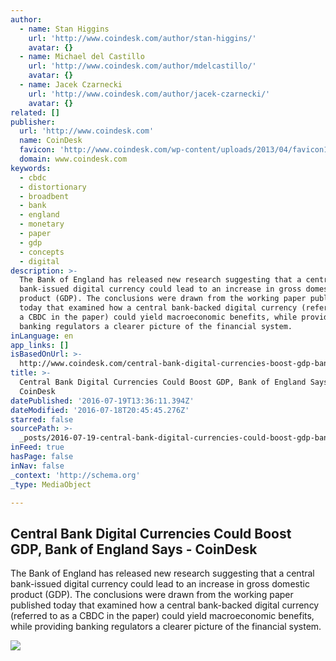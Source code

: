 ```yaml
---
author:
  - name: Stan Higgins
    url: 'http://www.coindesk.com/author/stan-higgins/'
    avatar: {}
  - name: Michael del Castillo
    url: 'http://www.coindesk.com/author/mdelcastillo/'
    avatar: {}
  - name: Jacek Czarnecki
    url: 'http://www.coindesk.com/author/jacek-czarnecki/'
    avatar: {}
related: []
publisher:
  url: 'http://www.coindesk.com'
  name: CoinDesk
  favicon: 'http://www.coindesk.com/wp-content/uploads/2013/04/favicon1.ico'
  domain: www.coindesk.com
keywords:
  - cbdc
  - distortionary
  - broadbent
  - bank
  - england
  - monetary
  - paper
  - gdp
  - concepts
  - digital
description: >-
  The Bank of England has released new research suggesting that a central
  bank-issued digital currency could lead to an increase in gross domestic
  product (GDP). The conclusions were drawn from the working paper published
  today that examined how a central bank-backed digital currency (referred to as
  a CBDC in the paper) could yield macroeconomic benefits, while providing
  banking regulators a clearer picture of the financial system.
inLanguage: en
app_links: []
isBasedOnUrl: >-
  http://www.coindesk.com/central-bank-digital-currencies-boost-gdp-bank-england-says/
title: >-
  Central Bank Digital Currencies Could Boost GDP, Bank of England Says -
  CoinDesk
datePublished: '2016-07-19T13:36:11.394Z'
dateModified: '2016-07-18T20:45:45.276Z'
starred: false
sourcePath: >-
  _posts/2016-07-19-central-bank-digital-currencies-could-boost-gdp-bank-of-eng.md
inFeed: true
hasPage: false
inNav: false
_context: 'http://schema.org'
_type: MediaObject

---
```

<article style=""><h1>Central Bank Digital Currencies Could Boost GDP, Bank of England Says - CoinDesk</h1><p>The Bank of England has released new research suggesting that a central bank-issued digital currency could lead to an increase in gross domestic product (GDP). The conclusions were drawn from the working paper published today that examined how a central bank-backed digital currency (referred to as a CBDC in the paper) could yield macroeconomic benefits, while providing banking regulators a clearer picture of the financial system.</p><img src="https://media.coindesk.com/uploads/2016/07/Screen-Shot-2016-07-18-at-3.51.07-PM-e1468871533458.png" /></article>